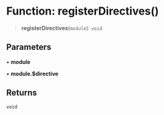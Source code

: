 # Function: registerDirectives()

> **registerDirectives**(`module`): `void`

## Parameters

• **module**

• **module.$directive**

## Returns

`void`
